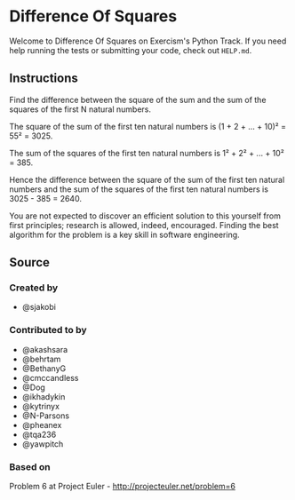 # Difference Of Squares

Welcome to Difference Of Squares on Exercism's Python Track.
If you need help running the tests or submitting your code, check out `HELP.md`.

## Instructions

Find the difference between the square of the sum and the sum of the squares of the first N natural numbers.

The square of the sum of the first ten natural numbers is
(1 + 2 + ... + 10)² = 55² = 3025.

The sum of the squares of the first ten natural numbers is
1² + 2² + ... + 10² = 385.

Hence the difference between the square of the sum of the first
ten natural numbers and the sum of the squares of the first ten
natural numbers is 3025 - 385 = 2640.

You are not expected to discover an efficient solution to this yourself from
first principles; research is allowed, indeed, encouraged. Finding the best
algorithm for the problem is a key skill in software engineering.

## Source

### Created by

- @sjakobi

### Contributed to by

- @akashsara
- @behrtam
- @BethanyG
- @cmccandless
- @Dog
- @ikhadykin
- @kytrinyx
- @N-Parsons
- @pheanex
- @tqa236
- @yawpitch

### Based on

Problem 6 at Project Euler - http://projecteuler.net/problem=6